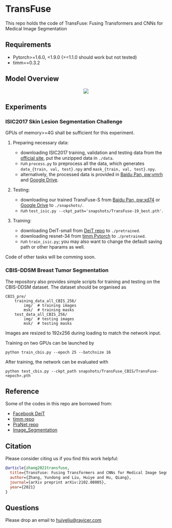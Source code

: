 # TransFuse
This repo holds the code of TransFuse: Fusing Transformers and CNNs for Medical Image Segmentation

## Requirements
* Pytorch>=1.6.0, <1.9.0 (>=1.1.0 should work but not tested)
* timm==0.3.2


## Model Overview
<p align="center">
    <img src="imgs/model.png"/> <br />
</p>



## Experiments

### ISIC2017 Skin Lesion Segmentation Challenge
GPUs of memory>=4G shall be sufficient for this experiment. 

1. Preparing necessary data:
	+ downloading ISIC2017 training, validation and testing data from the [official site](https://challenge.isic-archive.com/data), put the unzipped data in `./data`.
	+ run `process.py` to preprocess all the data, which generates `data_{train, val, test}.npy` and `mask_{train, val, test}.npy`.
	+ alternatively, the processed data is provided in [Baidu Pan, pw:ymrh](https://pan.baidu.com/s/1EkMvfRj9pGCu1iqXjvg9ZA) and [Google Drive](https://drive.google.com/file/d/120hxkYc0vfzoSf4kYC6zpC7FH7XCVXqK/view?usp=sharing).

2. Testing:
	+ downloading our trained TransFuse-S from [Baidu Pan, pw:xd74](https://pan.baidu.com/s/1khwcCcTgwporZJcaTWedRg) or [Google Drive](https://drive.google.com/file/d/1hv1mfFkWEdYCR0FHPokovlf7OAFsnKgY/view?usp=sharing) to `./snapshots/`.
	+ run `test_isic.py --ckpt_path='snapshots/TransFuse-19_best.pth'`.

3. Training:
	+ downloading DeiT-small from [DeiT repo](https://github.com/facebookresearch/deit) to `./pretrained`.
	+ downloading resnet-34 from [timm Pytorch](https://download.pytorch.org/models/resnet34-333f7ec4.pth) to `./pretrained`.
	+ run `train_isic.py`; you may also want to change the default saving path or other hparams as well.


Code of other tasks will be comming soon.

### CBIS-DDSM Breast Tumor Segmentation
The repository also provides simple scripts for training and testing on the CBIS-DDSM dataset. The dataset should be organised as

```
CBIS_pre/
    training_data_all_CBIS_256/
        img/  # training images
        msk/  # training masks
    test_data_all_CBIS_256/
        img/  # testing images
        msk/  # testing masks
```

Images are resized to 192x256 during loading to match the network input.

Training on two GPUs can be launched by

```
python train_cbis.py --epoch 25 --batchsize 16
```

After training, the network can be evaluated with

```
python test_cbis.py --ckpt_path snapshots/TransFuse_CBIS/TransFuse-<epoch>.pth
```



## Reference
Some of the codes in this repo are borrowed from:
* [Facebook DeiT](https://github.com/facebookresearch/deit)
* [timm repo](https://github.com/rwightman/pytorch-image-models)
* [PraNet repo](https://github.com/DengPingFan/PraNet)
* [Image_Segmentation](https://github.com/LeeJunHyun/Image_Segmentation)


## Citation
Please consider citing us if you find this work helpful:

```bibtex
@article{zhang2021transfuse,
  title={TransFuse: Fusing Transformers and CNNs for Medical Image Segmentation},
  author={Zhang, Yundong and Liu, Huiye and Hu, Qiang},
  journal={arXiv preprint arXiv:2102.08005},
  year={2021}
}
```

## Questions
Please drop an email to huiyeliu@rayicer.com


